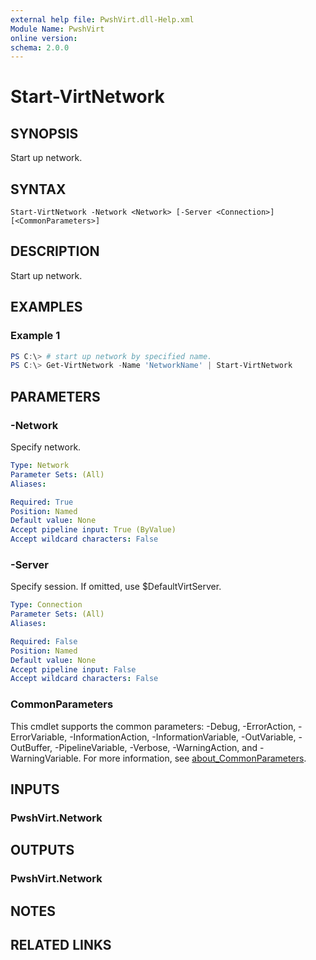 ```yaml
---
external help file: PwshVirt.dll-Help.xml
Module Name: PwshVirt
online version:
schema: 2.0.0
---
```


# Start-VirtNetwork

## SYNOPSIS
Start up network.

## SYNTAX

```
Start-VirtNetwork -Network <Network> [-Server <Connection>] [<CommonParameters>]
```

## DESCRIPTION
Start up network.

## EXAMPLES

### Example 1
```powershell
PS C:\> # start up network by specified name.
PS C:\> Get-VirtNetwork -Name 'NetworkName' | Start-VirtNetwork
```

## PARAMETERS

### -Network
Specify network.

```yaml
Type: Network
Parameter Sets: (All)
Aliases:

Required: True
Position: Named
Default value: None
Accept pipeline input: True (ByValue)
Accept wildcard characters: False
```

### -Server
Specify session.
If omitted, use $DefaultVirtServer.

```yaml
Type: Connection
Parameter Sets: (All)
Aliases:

Required: False
Position: Named
Default value: None
Accept pipeline input: False
Accept wildcard characters: False
```

### CommonParameters
This cmdlet supports the common parameters: -Debug, -ErrorAction, -ErrorVariable, -InformationAction, -InformationVariable, -OutVariable, -OutBuffer, -PipelineVariable, -Verbose, -WarningAction, and -WarningVariable. For more information, see [about_CommonParameters](http://go.microsoft.com/fwlink/?LinkID=113216).

## INPUTS

### PwshVirt.Network

## OUTPUTS

### PwshVirt.Network

## NOTES

## RELATED LINKS
